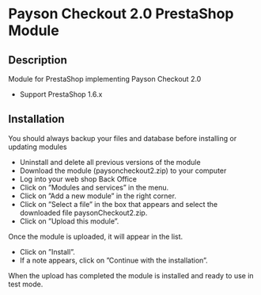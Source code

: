 # Payson Checkout 2.0 PrestaShop Module

## Description

Module for PrestaShop implementing Payson Checkout 2.0
* Support PrestaShop 1.6.x

## Installation

You should always backup your files and database before installing or updating modules

* Uninstall and delete all previous versions of the module
* Download the module (paysoncheckout2.zip) to your computer 
* Log into your web shop Back Office
* Click on ”Modules and services” in the menu.
* Click on ”Add a new module” in the right corner.
* Click on ”Select a file” in the box that appears and select the downloaded file paysonCheckout2.zip.
* Click on ”Upload this module”.

Once the module is uploaded, it will appear in the list.

* Click on ”Install”.
* If a note appears, click on ”Continue with the installation”.

When the upload has completed the module is installed and ready to use in test mode.
